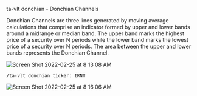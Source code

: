 ta-vlt donchian - Donchian Channels

Donchian Channels are three lines generated by moving average calculations that comprise an indicator formed by upper and lower bands around a midrange or median band. The upper band marks the highest price of a security over N periods while the lower band marks the lowest price of a security over N periods. The area between the upper and lower bands represents the Donchian Channel.

![Screen Shot 2022-02-25 at 8 13 08 AM](https://user-images.githubusercontent.com/85772166/155748938-b3ad9721-438b-49ec-8bbe-c61f70b4333b.png)

```
/ta-vlt donchian ticker: IRNT
```

![Screen Shot 2022-02-25 at 8 16 06 AM](https://user-images.githubusercontent.com/85772166/155749402-764c3501-fbaf-435f-9fa5-491f9097d1dc.png)
